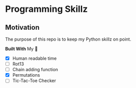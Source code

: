 # Programming Skillz

## Motivation
The purpose of this repo is to keep my Python skillz on point.

**Built With**
My 🧠

- [x] Human readable time
- [ ] Rot13
- [ ] Chain adding function
- [x] Permutations
- [ ] Tic-Tac-Toe Checker